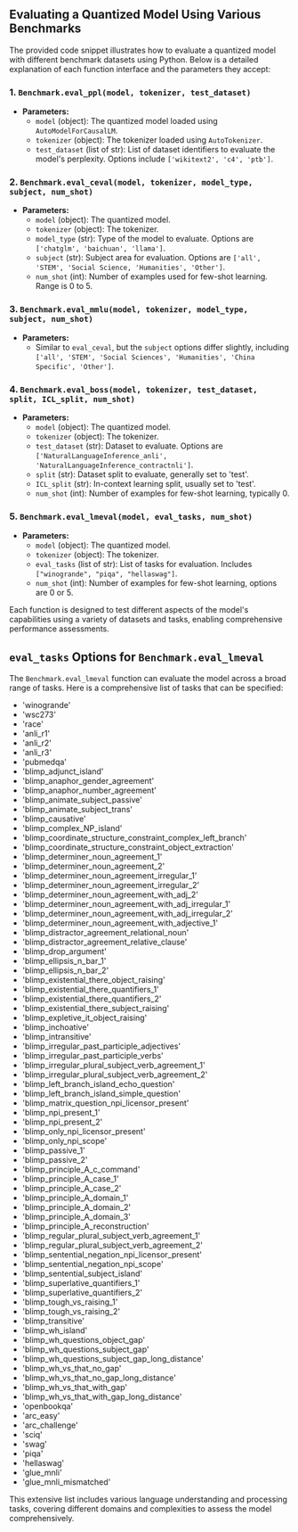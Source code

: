 ## Evaluating a Quantized Model Using Various Benchmarks

The provided code snippet illustrates how to evaluate a quantized model with different benchmark datasets using Python. Below is a detailed explanation of each function interface and the parameters they accept:

### 1. `Benchmark.eval_ppl(model, tokenizer, test_dataset)`
- **Parameters:**
  - `model` (object): The quantized model loaded using `AutoModelForCausalLM`.
  - `tokenizer` (object): The tokenizer loaded using `AutoTokenizer`.
  - `test_dataset` (list of str): List of dataset identifiers to evaluate the model's perplexity. Options include `['wikitext2', 'c4', 'ptb']`.

### 2. `Benchmark.eval_ceval(model, tokenizer, model_type, subject, num_shot)`
- **Parameters:**
  - `model` (object): The quantized model.
  - `tokenizer` (object): The tokenizer.
  - `model_type` (str): Type of the model to evaluate. Options are `['chatglm', 'baichuan', 'llama']`.
  - `subject` (str): Subject area for evaluation. Options are `['all', 'STEM', 'Social Science, 'Humanities', 'Other']`.
  - `num_shot` (int): Number of examples used for few-shot learning. Range is 0 to 5.

### 3. `Benchmark.eval_mmlu(model, tokenizer, model_type, subject, num_shot)`
- **Parameters:**
  - Similar to `eval_ceval`, but the `subject` options differ slightly, including `['all', 'STEM', 'Social Sciences', 'Humanities', 'China Specific', 'Other']`.

### 4. `Benchmark.eval_boss(model, tokenizer, test_dataset, split, ICL_split, num_shot)`
- **Parameters:**
  - `model` (object): The quantized model.
  - `tokenizer` (object): The tokenizer.
  - `test_dataset` (str): Dataset to evaluate. Options are `['NaturalLanguageInference_anli', 'NaturalLanguageInference_contractnli']`.
  - `split` (str): Dataset split to evaluate, generally set to 'test'.
  - `ICL_split` (str): In-context learning split, usually set to 'test'.
  - `num_shot` (int): Number of examples for few-shot learning, typically 0.

### 5. `Benchmark.eval_lmeval(model, eval_tasks, num_shot)`
- **Parameters:**
  - `model` (object): The quantized model.
  - `tokenizer` (object): The tokenizer.
  - `eval_tasks` (list of str): List of tasks for evaluation. Includes `["winogrande", "piqa", "hellaswag"]`.
  - `num_shot` (int): Number of examples for few-shot learning, options are 0 or 5.

Each function is designed to test different aspects of the model's capabilities using a variety of datasets and tasks, enabling comprehensive performance assessments.

## `eval_tasks` Options for `Benchmark.eval_lmeval`

The `Benchmark.eval_lmeval` function can evaluate the model across a broad range of tasks. Here is a comprehensive list of tasks that can be specified:

- 'winogrande'
- 'wsc273'
- 'race'
- 'anli_r1'
- 'anli_r2'
- 'anli_r3'
- 'pubmedqa'
- 'blimp_adjunct_island'
- 'blimp_anaphor_gender_agreement'
- 'blimp_anaphor_number_agreement'
- 'blimp_animate_subject_passive'
- 'blimp_animate_subject_trans'
- 'blimp_causative'
- 'blimp_complex_NP_island'
- 'blimp_coordinate_structure_constraint_complex_left_branch'
- 'blimp_coordinate_structure_constraint_object_extraction'
- 'blimp_determiner_noun_agreement_1'
- 'blimp_determiner_noun_agreement_2'
- 'blimp_determiner_noun_agreement_irregular_1'
- 'blimp_determiner_noun_agreement_irregular_2'
- 'blimp_determiner_noun_agreement_with_adj_2'
- 'blimp_determiner_noun_agreement_with_adj_irregular_1'
- 'blimp_determiner_noun_agreement_with_adj_irregular_2'
- 'blimp_determiner_noun_agreement_with_adjective_1'
- 'blimp_distractor_agreement_relational_noun'
- 'blimp_distractor_agreement_relative_clause'
- 'blimp_drop_argument'
- 'blimp_ellipsis_n_bar_1'
- 'blimp_ellipsis_n_bar_2'
- 'blimp_existential_there_object_raising'
- 'blimp_existential_there_quantifiers_1'
- 'blimp_existential_there_quantifiers_2'
- 'blimp_existential_there_subject_raising'
- 'blimp_expletive_it_object_raising'
- 'blimp_inchoative'
- 'blimp_intransitive'
- 'blimp_irregular_past_participle_adjectives'
- 'blimp_irregular_past_participle_verbs'
- 'blimp_irregular_plural_subject_verb_agreement_1'
- 'blimp_irregular_plural_subject_verb_agreement_2'
- 'blimp_left_branch_island_echo_question'
- 'blimp_left_branch_island_simple_question'
- 'blimp_matrix_question_npi_licensor_present'
- 'blimp_npi_present_1'
- 'blimp_npi_present_2'
- 'blimp_only_npi_licensor_present'
- 'blimp_only_npi_scope'
- 'blimp_passive_1'
- 'blimp_passive_2'
- 'blimp_principle_A_c_command'
- 'blimp_principle_A_case_1'
- 'blimp_principle_A_case_2'
- 'blimp_principle_A_domain_1'
- 'blimp_principle_A_domain_2'
- 'blimp_principle_A_domain_3'
- 'blimp_principle_A_reconstruction'
- 'blimp_regular_plural_subject_verb_agreement_1'
- 'blimp_regular_plural_subject_verb_agreement_2'
- 'blimp_sentential_negation_npi_licensor_present'
- 'blimp_sentential_negation_npi_scope'
- 'blimp_sentential_subject_island'
- 'blimp_superlative_quantifiers_1'
- 'blimp_superlative_quantifiers_2'
- 'blimp_tough_vs_raising_1'
- 'blimp_tough_vs_raising_2'
- 'blimp_transitive'
- 'blimp_wh_island'
- 'blimp_wh_questions_object_gap'
- 'blimp_wh_questions_subject_gap'
- 'blimp_wh_questions_subject_gap_long_distance'
- 'blimp_wh_vs_that_no_gap'
- 'blimp_wh_vs_that_no_gap_long_distance'
- 'blimp_wh_vs_that_with_gap'
- 'blimp_wh_vs_that_with_gap_long_distance'
- 'openbookqa'
- 'arc_easy'
- 'arc_challenge'
- 'sciq'
- 'swag'
- 'piqa'
- 'hellaswag'
- 'glue_mnli'
- 'glue_mnli_mismatched'

This extensive list includes various language understanding and processing tasks, covering different domains and complexities to assess the model comprehensively.
